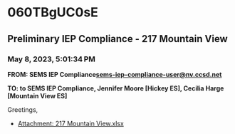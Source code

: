 # 060TBgUC0sE
## Preliminary IEP Compliance - 217 Mountain View
### May 8, 2023, 5:01:34 PM
**FROM: SEMS IEP Compliance<sems-iep-compliance-user@nv.ccsd.net>**

**TO: to SEMS IEP Compliance, Jennifer Moore [Hickey ES], Cecilia Harge [Mountain View ES]**


Greetings, 





* [Attachment: 217 Mountain View.xlsx](060TBgUC0sE-attachment-1.xlsx)
